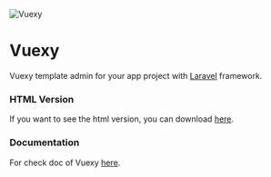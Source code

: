 ![Vuexy](https://demo.nparoco.com/Vuexy/assets/landing/image/light.jpg?raw=true "Template Admin")

# Vuexy

Vuexy template admin for your app project with [Laravel](https://laravel.com/docs/7.x) framework.

### HTML Version
If you want to see the html version, you can download [here](http://raboninco.com/1rsS4).

### Documentation
For check doc of Vuexy [here](https://pixinvent.com/demo/vuexy-vuejs-admin-dashboard-template/documentation).
